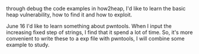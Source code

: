 through debug the code examples in how2heap, I'd like to learn the basic heap vulnerability, how to find it and how to exploit.

June 16
  I'd like to learn something about pwntools. When I input the increasing fixed step of strings, I find that it spend a lot of time. So, it's more convenient to write these to a exp file with pwntools, I will combine some example to study.
